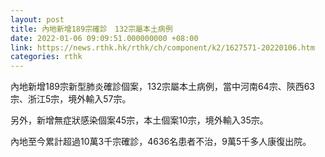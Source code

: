 ```yaml
---
layout: post
title: 內地新增189宗確診　132宗屬本土病例
date: 2022-01-06 09:09:51.000000000 +08:00
link: https://news.rthk.hk/rthk/ch/component/k2/1627571-20220106.htm
categories: rthk
---
```


內地新增189宗新型肺炎確診個案，132宗屬本土病例，當中河南64宗、陝西63宗、浙江5宗，境外輸入57宗。

另外，新增無症狀感染個案45宗，本土個案10宗，境外輸入35宗。

內地至今累計超過10萬3千宗確診，4636名患者不治，9萬5千多人康復出院。
